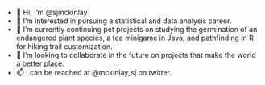 - 👋 Hi, I’m @sjmckinlay
- 👀 I’m interested in pursuing a statistical and data analysis career.
- 🌱 I’m currently continuing pet projects on studying the germination of an endangered plant species, a tea minigame in Java, and pathfinding in R for hiking trail customization.
- 💞️ I’m looking to collaborate in the future on projects that make the world a better place.
- 📫 I can be reached at @mckinlay_sj on twitter.

<!---
sjmckinlay/sjmckinlay is a ✨ special ✨ repository because its `README.md` (this file) appears on your GitHub profile.
You can click the Preview link to take a look at your changes.
--->
